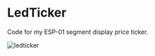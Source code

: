 # LedTicker
Code for my ESP-01 segment display price ticker.

![ledticker](https://user-images.githubusercontent.com/47692645/120246028-ad572b80-c277-11eb-9ff9-abea89057ad1.jpg)
